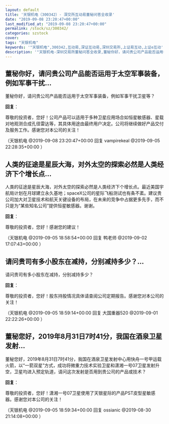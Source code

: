 ```yaml
---
layout: default
title: '天银机电（300342）- 深交所互动易董秘问答全收录'
date: "2019-09-08 23:20:47+00:00"
last_modified_at: "2019-09-08 23:20:47+00:00"
permalink: /stock/sz/300342/
categories: szstock
cover: 
tags: "天银机电"
keywords: '"天银机电",300342,互动易,深证互动易,深圳交易所,上证易互动,上证e互动'
description: '"天银机电-深圳交易所董秘问答全收录,董秘你好，请问贵公司产品能否运用于太空军事装备，例如军事干扰卫星等？"'
---
```


## 董秘你好，请问贵公司产品能否运用于太空军事装备，例如军事干扰...

董秘你好，请问贵公司产品能否运用于太空军事装备，例如军事干扰卫星等？

**回复**：

尊敬的投资者，您好！公司产品可以适用于多种卫星应用场合如恒星敏感器、星载对地观测合成孔径雷达等，其具体用途由最终用户决定。公司将继续做好产品交付及服务工作。感谢您对本公司的关注！ 

（天银机电  @2019-09-08 23:20:47+00:00 回复 vampirekeal  @2019-09-05 22:28:35+00:00 ）

## 人类的征途是星辰大海，对外太空的探索必然是人类经济下个增长点...

人类的征途是星辰大海，对外太空的探索必然是人类经济下个增长点。最近美国宇航局计划在月球建立永久基地；spaceX公司的星际飞船测试也有条不紊。建议贵公司加大对卫星技术和航天关键设备的布局，在未来的竞争中占据更多先手，而不只是为“某些知名公司”提供恒星敏感器。谢谢。

**回复**：

尊敬的投资者，您好！感谢您的建议！ 

（天银机电  @2019-09-05 18:58:54+00:00 回复 鸭老师  @2019-09-02 17:07:43+00:00 ）

## 请问贵司有多小股东在减持，分别减持多少？...

请问贵司有多小股东在减持，分别减持多少？

**回复**：

尊敬的投资者，您好！股东持股情况具体请查阅公司定期报告。感谢您对本公司的关注！ 

（天银机电  @2019-09-05 18:59:14+00:00 回复 大国重器520  @2019-09-01 22:22:26+00:00 ）

## 董秘您好，2019年8月31日7时41分，我国在酒泉卫星发射...

董秘您好，2019年8月31日7时41分，我国在酒泉卫星发射中心用快舟一号甲运载火箭，以“一箭双星”方式，成功将微重力技术实验卫星和潇湘一号07卫星发射升空，卫星均进入预定轨道，请问这次发射是否用到贵公司的产品或技术？

**回复**：

尊敬的投资者，您好！潇湘一号07卫星使用了天银星际的产品PST皮型星敏感器。感谢您对本公司的关注！ 

（天银机电  @2019-09-05 18:59:34+00:00 回复 ossianic  @2019-08-30 21:14:08+00:00 ）

